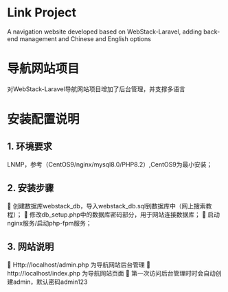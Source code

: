 # Link Project
 A navigation website developed based on WebStack-Laravel, adding back-end management and Chinese and English options
# 导航网站项目
对WebStack-Laravel导航网站项目增加了后台管理，并支撑多语言
# 安装配置说明
## 1.	环境要求
LNMP，参考（CentOS9/nginx/mysql8.0/PHP8.2）,CentOS9为最小安装；
## 2.	安装步骤
	创建数据库webstack_db，导入webstack_db.sql到数据库中（网上搜索教程）；
	修改db_setup.php中的数据库密码部分，用于网站连接数据库；
	启动nginx服务/启动php-fpm服务；
## 3.	网站说明
	Http://localhost/admin.php  为导航网站后台管理
	http://localhost/index.php   为导航网站页面
	第一次访问后台管理时时会自动创建admin，默认密码admin123

